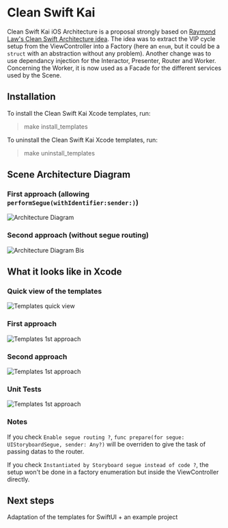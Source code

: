 # Clean Swift Kai

Clean Swift Kai iOS Architecture is a proposal strongly based on [Raymond Law's Clean Swift Architecture idea](https://clean-swift.com). The idea was to extract the VIP cycle setup from the ViewController into a Factory (here an `enum`, but it could be a `struct` with an abstraction without any problem). Another change was to use dependancy injection for the Interactor, Presenter, Router and Worker. Concerning the Worker, it is now used as a Facade for the different services used by the Scene.

## Installation

To install the Clean Swift Kai Xcode templates, run:

> make install_templates

To uninstall the Clean Swift Kai Xcode templates, run:

> make uninstall_templates

## Scene Architecture Diagram

### First approach (allowing `performSegue(withIdentifier:sender:)`)

![Architecture Diagram](https://github.com/Jerem42/CleanSwiftTemplatesKai/blob/master/Resources/CleanSwiftKaiArchiDiagram.png)

### Second approach (without segue routing)

![Architecture Diagram Bis](https://github.com/Jerem42/CleanSwiftTemplatesKai/blob/master/Resources/CleanSwiftKaiArchiDiagramBis.png)

## What it looks like in Xcode

### Quick view of the templates

![Templates quick view](https://github.com/Jerem42/CleanSwiftTemplatesKai/blob/master/Resources/TemplatesQuickView.png)

### First approach

![Templates 1st approach](https://github.com/Jerem42/CleanSwiftTemplatesKai/blob/master/Resources/Scene_1st_approach.png)

### Second approach

![Templates 1st approach](https://github.com/Jerem42/CleanSwiftTemplatesKai/blob/master/Resources/Scene_2nd_approach.png)

### Unit Tests

![Templates 1st approach](https://github.com/Jerem42/CleanSwiftTemplatesKai/blob/master/Resources/UnitTests.png)

### Notes

If you check `Enable segue routing ?`, `func prepare(for segue: UIStoryboardSegue, sender: Any?)` will be overriden to give the task of passing datas to the router.

If you check `Instantiated by Storyboard segue instead of code ?`, the setup won't be done in a factory enumeration but inside the ViewController directly.

## Next steps

Adaptation of the templates for SwiftUI + an example project
